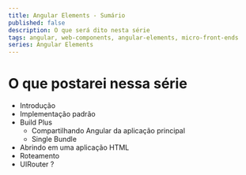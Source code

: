 ```yaml
---
title: Angular Elements - Sumário
published: false
description: O que será dito nesta série
tags: angular, web-components, angular-elements, micro-front-ends
series: Angular Elements
---
```


# O que postarei nessa série

- Introdução
- Implementação padrão
- Build Plus
    - Compartilhando Angular da aplicação principal
    - Single Bundle
- Abrindo em uma aplicação HTML
- Roteamento
- UIRouter ?
